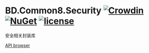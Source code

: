 # BD.Common8.Security [![Crowdin](https://badges.crowdin.net/bdcommon8/localized.svg)](https://crowdin.com/project/bdcommon8) [![NuGet](https://img.shields.io/nuget/v/BD.Common8.Security.svg)](https://www.nuget.org/packages/BD.Common8.Security) [![license](https://img.shields.io/badge/license-MIT%20License-yellow.svg)](https://github.com/BeyondDimension/Common/blob/dev8/LICENSE)
安全相关封装库

[API browser](https://beyonddimension.github.io/Common/api/index.html)